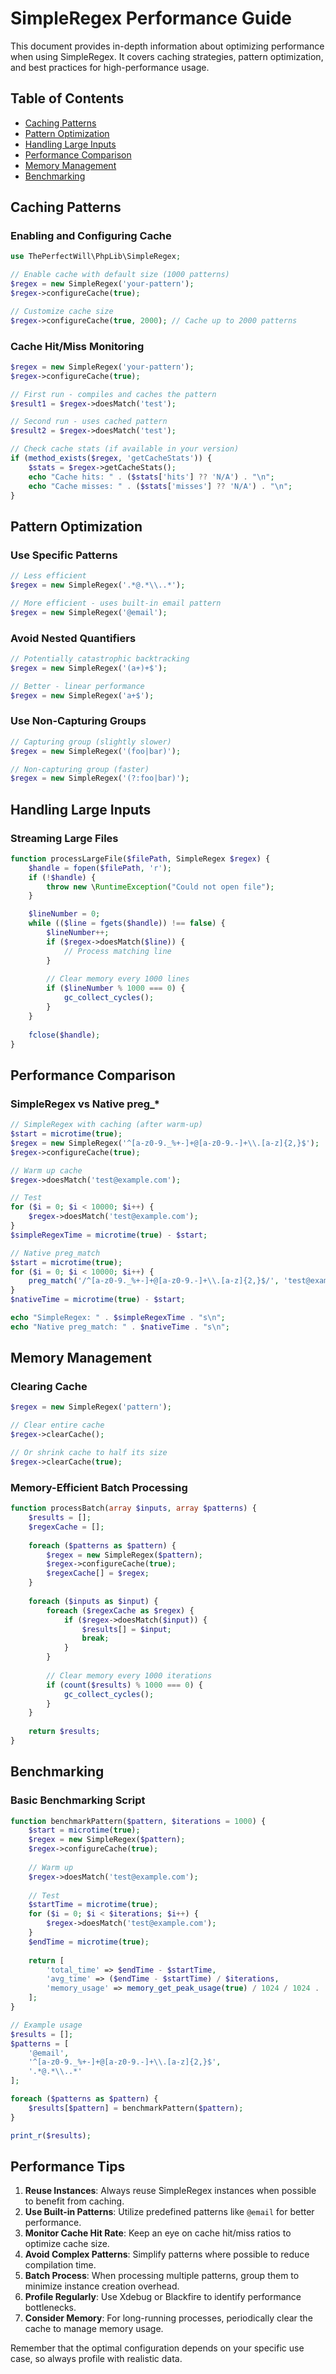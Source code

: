 # SimpleRegex Performance Guide

This document provides in-depth information about optimizing performance when using SimpleRegex. It covers caching strategies, pattern optimization, and best practices for high-performance usage.

## Table of Contents
- [Caching Patterns](#caching-patterns)
- [Pattern Optimization](#pattern-optimization)
- [Handling Large Inputs](#handling-large-inputs)
- [Performance Comparison](#performance-comparison)
- [Memory Management](#memory-management)
- [Benchmarking](#benchmarking)

## Caching Patterns

### Enabling and Configuring Cache
```php
use ThePerfectWill\PhpLib\SimpleRegex;

// Enable cache with default size (1000 patterns)
$regex = new SimpleRegex('your-pattern');
$regex->configureCache(true);

// Customize cache size
$regex->configureCache(true, 2000); // Cache up to 2000 patterns
```

### Cache Hit/Miss Monitoring
```php
$regex = new SimpleRegex('your-pattern');
$regex->configureCache(true);

// First run - compiles and caches the pattern
$result1 = $regex->doesMatch('test');

// Second run - uses cached pattern
$result2 = $regex->doesMatch('test');

// Check cache stats (if available in your version)
if (method_exists($regex, 'getCacheStats')) {
    $stats = $regex->getCacheStats();
    echo "Cache hits: " . ($stats['hits'] ?? 'N/A') . "\n";
    echo "Cache misses: " . ($stats['misses'] ?? 'N/A') . "\n";
}
```

## Pattern Optimization

### Use Specific Patterns
```php
// Less efficient
$regex = new SimpleRegex('.*@.*\\..*');

// More efficient - uses built-in email pattern
$regex = new SimpleRegex('@email');
```

### Avoid Nested Quantifiers
```php
// Potentially catastrophic backtracking
$regex = new SimpleRegex('(a+)+$');

// Better - linear performance
$regex = new SimpleRegex('a+$');
```

### Use Non-Capturing Groups
```php
// Capturing group (slightly slower)
$regex = new SimpleRegex('(foo|bar)');

// Non-capturing group (faster)
$regex = new SimpleRegex('(?:foo|bar)');
```

## Handling Large Inputs

### Streaming Large Files
```php
function processLargeFile($filePath, SimpleRegex $regex) {
    $handle = fopen($filePath, 'r');
    if (!$handle) {
        throw new \RuntimeException("Could not open file");
    }

    $lineNumber = 0;
    while (($line = fgets($handle)) !== false) {
        $lineNumber++;
        if ($regex->doesMatch($line)) {
            // Process matching line
        }
        
        // Clear memory every 1000 lines
        if ($lineNumber % 1000 === 0) {
            gc_collect_cycles();
        }
    }
    
    fclose($handle);
}
```

## Performance Comparison

### SimpleRegex vs Native preg_*
```php
// SimpleRegex with caching (after warm-up)
$start = microtime(true);
$regex = new SimpleRegex('^[a-z0-9._%+-]+@[a-z0-9.-]+\\.[a-z]{2,}$');
$regex->configureCache(true);

// Warm up cache
$regex->doesMatch('test@example.com');

// Test
for ($i = 0; $i < 10000; $i++) {
    $regex->doesMatch('test@example.com');
}
$simpleRegexTime = microtime(true) - $start;

// Native preg_match
$start = microtime(true);
for ($i = 0; $i < 10000; $i++) {
    preg_match('/^[a-z0-9._%+-]+@[a-z0-9.-]+\\.[a-z]{2,}$/', 'test@example.com');
}
$nativeTime = microtime(true) - $start;

echo "SimpleRegex: " . $simpleRegexTime . "s\n";
echo "Native preg_match: " . $nativeTime . "s\n";
```

## Memory Management

### Clearing Cache
```php
$regex = new SimpleRegex('pattern');

// Clear entire cache
$regex->clearCache();

// Or shrink cache to half its size
$regex->clearCache(true);
```

### Memory-Efficient Batch Processing
```php
function processBatch(array $inputs, array $patterns) {
    $results = [];
    $regexCache = [];
    
    foreach ($patterns as $pattern) {
        $regex = new SimpleRegex($pattern);
        $regex->configureCache(true);
        $regexCache[] = $regex;
    }
    
    foreach ($inputs as $input) {
        foreach ($regexCache as $regex) {
            if ($regex->doesMatch($input)) {
                $results[] = $input;
                break;
            }
        }
        
        // Clear memory every 1000 iterations
        if (count($results) % 1000 === 0) {
            gc_collect_cycles();
        }
    }
    
    return $results;
}
```

## Benchmarking

### Basic Benchmarking Script
```php
function benchmarkPattern($pattern, $iterations = 1000) {
    $start = microtime(true);
    $regex = new SimpleRegex($pattern);
    $regex->configureCache(true);
    
    // Warm up
    $regex->doesMatch('test@example.com');
    
    // Test
    $startTime = microtime(true);
    for ($i = 0; $i < $iterations; $i++) {
        $regex->doesMatch('test@example.com');
    }
    $endTime = microtime(true);
    
    return [
        'total_time' => $endTime - $startTime,
        'avg_time' => ($endTime - $startTime) / $iterations,
        'memory_usage' => memory_get_peak_usage(true) / 1024 / 1024 . ' MB'
    ];
}

// Example usage
$results = [];
$patterns = [
    '@email',
    '^[a-z0-9._%+-]+@[a-z0-9.-]+\\.[a-z]{2,}$',
    '.*@.*\\..*'
];

foreach ($patterns as $pattern) {
    $results[$pattern] = benchmarkPattern($pattern);
}

print_r($results);
```

## Performance Tips

1. **Reuse Instances**: Always reuse SimpleRegex instances when possible to benefit from caching.
2. **Use Built-in Patterns**: Utilize predefined patterns like `@email` for better performance.
3. **Monitor Cache Hit Rate**: Keep an eye on cache hit/miss ratios to optimize cache size.
4. **Avoid Complex Patterns**: Simplify patterns where possible to reduce compilation time.
5. **Batch Process**: When processing multiple patterns, group them to minimize instance creation overhead.
6. **Profile Regularly**: Use Xdebug or Blackfire to identify performance bottlenecks.
7. **Consider Memory**: For long-running processes, periodically clear the cache to manage memory usage.

Remember that the optimal configuration depends on your specific use case, so always profile with realistic data.
